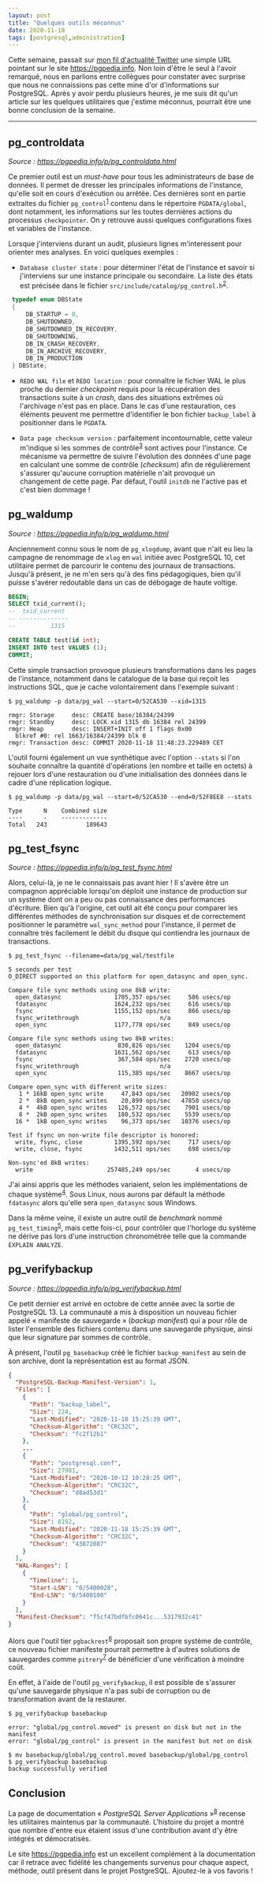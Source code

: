 ```yaml
---
layout: post
title: "Quelques outils méconnus"
date: 2020-11-18
tags: [postgresql,administration]
---
```


Cette semaine, passait sur [mon fil d'actualité Twitter](https://twitter.com/CookSoft_TR/status/1328293682731245568/retweets/with_comments) une simple URL pointant sur le site <https://pgpedia.info>. Non loin d'être le seul à l'avoir remarqué, nous en parlions entre collègues pour constater avec surprise que nous ne connaissions pas cette mine d'or d'informations sur PostgreSQL. Après y avoir perdu plusieurs heures, je me suis dit qu'un article sur les quelques utilitaires que j'estime méconnus, pourrait être une bonne conclusion de la semaine.

<!--more-->
---

## pg_controldata

_Source : <https://pgpedia.info/p/pg_controldata.html>_

Ce premier outil est un _must-have_ pour tous les administrateurs de base de données. Il permet de dresser les principales informations de l'instance, qu'elle soit en cours d'exécution ou arrêtée. Ces dernières sont en partie extraites du fichier `pg_control`<sup>[1]</sup> contenu dans le répertoire `PGDATA/global`, dont notamment, les informations sur les toutes dernières actions du processus `checkpointer`. On y retrouve aussi quelques configurations fixes et variables de l'instance.

[1]: https://pgpedia.info/p/pg_control.html

Lorsque j'interviens durant un audit, plusieurs lignes m'interessent pour orienter mes analyses. En voici quelques exemples :

* `Database cluster state` : pour déterminer l'état de l'instance et savoir si j'interviens sur une instance principale ou secondaire. La liste des états est précisée dans le fichier `src/include/catalog/pg_control.h`<sup>[2]</sup>.

```c
 typedef enum DBState
 {
     DB_STARTUP = 0,
     DB_SHUTDOWNED,
     DB_SHUTDOWNED_IN_RECOVERY,
     DB_SHUTDOWNING,
     DB_IN_CRASH_RECOVERY,
     DB_IN_ARCHIVE_RECOVERY,
     DB_IN_PRODUCTION
 } DBState;
```

[2]: https://git.postgresql.org/gitweb/?p=postgresql.git;a=blob;f=src/include/catalog/pg_control.h

* `REDO WAL file` et `REDO location` : pour connaître le fichier WAL le plus proche du dernier _checkpoint_ requis pour la récupération des transactions suite à un _crash_, dans des situations extrêmes où l'archivage n'est pas en place. Dans le cas d'une restauration, ces éléments peuvent me permettre d'identifier le bon fichier `backup_label` à positionner dans le `PGDATA`.

* `Data page checksum version` : parfaitement incontournable, cette valeur m'indique si les sommes de contrôle<sup>[3]</sup> sont actives pour l'instance. Ce mécanisme va permettre de suivre l'évolution des données d'une page en calculant une somme de contrôle (_checksum_) afin de régulièrement s'assurer qu'aucune corruption matérielle n'ait provoqué un changement de cette page. Par défaut, l'outil `initdb` ne l'active pas et c'est bien dommage !

[3]: https://pgpedia.info/d/data-page-checksums.html

## pg_waldump

_Source : <https://pgpedia.info/p/pg_waldump.html>_

Anciennement connu sous le nom de `pg_xlogdump`, avant que n'ait eu lieu la campagne de renommage de `xlog` en `wal` initiée avec PostgreSQL 10, cet utilitaire permet de parcourir le contenu des journaux de transactions. Jusqu'à présent, je ne m'en sers qu'à des fins pédagogiques, bien qu'il puisse s'avérer redoutable dans un cas de débogage de haute voltige.

```sql
BEGIN;
SELECT txid_current();
--  txid_current 
-- --------------
--          1315

CREATE TABLE test(id int);
INSERT INTO test VALUES (1);
COMMIT;
```

Cette simple transaction provoque plusieurs transformations dans les pages de l'instance, notamment dans le catalogue de la base qui reçoit les instructions SQL, que je cache volontairement dans l'exemple suivant :

```text
$ pg_waldump -p data/pg_wal --start=0/52CA530 --xid=1315

rmgr: Storage     desc: CREATE base/16384/24399
rmgr: Standby     desc: LOCK xid 1315 db 16384 rel 24399 
rmgr: Heap        desc: INSERT+INIT off 1 flags 0x00 
  blkref #0: rel 1663/16384/24399 blk 0
rmgr: Transaction desc: COMMIT 2020-11-18 11:48:23.229489 CET
```

L'outil fourni également un vue synthétique avec l'option `--stats` si l'on souhaite connaître la quantité d'opérations (en nombre et taille en octets) à rejouer lors d'une restauration ou d'une initialisation des données dans le cadre d'une réplication logique.

```text
$ pg_waldump -p data/pg_wal --start=0/52CA530 --end=0/52F8EE8 --stats

Type      N    Combined size 
----      -    ------------- 
Total   243           189643 
```

## pg_test_fsync

_Source : <https://pgpedia.info/p/pg_test_fsync.html>_

Alors, celui-là, je ne le connaissais pas avant hier ! Il s'avère être un compagnon appréciable lorsqu'on déploit une instance de production sur un système dont on a peu ou pas connaissance des performances d'écriture. Bien qu'à l'origine, cet outil ait été conçu pour comparer les différentes méthodes de synchronisation sur disques et de correctement positionner le paramètre `wal_sync_method` pour l'instance, il permet de connaître très facilement le débit du disque qui contiendra les journaux de transactions.

```text
$ pg_test_fsync --filename=data/pg_wal/testfile

5 seconds per test
O_DIRECT supported on this platform for open_datasync and open_sync.

Compare file sync methods using one 8kB write:
  open_datasync               1705,357 ops/sec     586 usecs/op
  fdatasync                   1624,232 ops/sec     616 usecs/op
  fsync                       1155,152 ops/sec     866 usecs/op
  fsync_writethrough                       n/a
  open_sync                   1177,778 ops/sec     849 usecs/op

Compare file sync methods using two 8kB writes:
  open_datasync                830,826 ops/sec    1204 usecs/op
  fdatasync                   1631,562 ops/sec     613 usecs/op
  fsync                        367,584 ops/sec    2720 usecs/op
  fsync_writethrough                       n/a
  open_sync                    115,385 ops/sec    8667 usecs/op

Compare open_sync with different write sizes:
   1 * 16kB open_sync write     47,843 ops/sec   20902 usecs/op
   2 *  8kB open_sync writes    20,899 ops/sec   47850 usecs/op
   4 *  4kB open_sync writes   126,572 ops/sec    7901 usecs/op
   8 *  2kB open_sync writes   180,532 ops/sec    5539 usecs/op
  16 *  1kB open_sync writes    96,373 ops/sec   10376 usecs/op

Test if fsync on non-write file descriptor is honored:
  write, fsync, close         1395,592 ops/sec     717 usecs/op
  write, close, fsync         1432,511 ops/sec     698 usecs/op

Non-sync'ed 8kB writes:
  write                     257485,249 ops/sec       4 usecs/op
```

J'ai ainsi appris que les méthodes variaient, selon les implémentations de chaque système<sup>[4]</sup>. Sous Linux, nous aurons par défault la méthode `fdatasync` alors qu'elle sera `open_datasync` sous Windows.

Dans la même veine, il existe un autre outil de _benchmark_ nommé `pg_test_timing`<sup>[5]</sup>, mais cette fois-ci, pour contrôler que l'horloge du système ne dérive pas lors d'une instruction chronométrée telle que la commande `EXPLAIN ANALYZE`.

[4]: https://www.postgresql.org/docs/13/wal-reliability.html
[5]: https://www.postgresql.org/docs/13/pgtesttiming.html

## pg_verifybackup

_Source : <https://pgpedia.info/p/pg_verifybackup.html>_

Ce petit dernier est arrivé en octobre de cette année avec la sortie de PostgreSQL 13. La communauté a mis à disposition un nouveau fichier appelé « manifeste de sauvegarde » (_backup manifest_) qui a pour rôle de lister l'ensemble des fichiers contenu dans une sauvegarde physique, ainsi que leur signature par sommes de contrôle.

À présent, l'outil `pg_basebackup` créé le fichier `backup_manifest` au sein de son archive, dont la représentation est au format JSON. 

```json
{
  "PostgreSQL-Backup-Manifest-Version": 1,
  "Files": [
    {
      "Path": "backup_label",
      "Size": 224,
      "Last-Modified": "2020-11-18 15:25:39 GMT",
      "Checksum-Algorithm": "CRC32C",
      "Checksum": "fc2f12b1"
    },
    ...
    {
      "Path": "postgresql.conf",
      "Size": 27981,
      "Last-Modified": "2020-10-12 10:28:25 GMT",
      "Checksum-Algorithm": "CRC32C",
      "Checksum": "d8ad53d1"
    },
    {
      "Path": "global/pg_control",
      "Size": 8192,
      "Last-Modified": "2020-11-18 15:25:39 GMT",
      "Checksum-Algorithm": "CRC32C",
      "Checksum": "43872087"
    }
  ],
  "WAL-Ranges": [
    {
      "Timeline": 1,
      "Start-LSN": "0/5400028",
      "End-LSN": "0/5400100"
    }
  ],
  "Manifest-Checksum": "f5cf47bdfbfc0641c...5317932c41"
}
```

Alors que l'outil tier `pgbackrest`<sup>[6]</sup> proposait son propre système de contrôle, ce nouveau fichier manifeste pourrait permettre à d'autres solutions de sauvegardes comme `pitrery`<sup>[7]</sup> de bénéficier d'une vérification à moindre coût.

[6]: https://pgbackrest.org/
[7]: https://github.com/dalibo/pitrery/issues/125

En effet, à l'aide de l'outil `pg_verifybackup`, il est possible de s'assurer qu'une sauvegarde physique n'a pas subi de corruption ou de transformation avant de la restaurer.

```text
$ pg_verifybackup basebackup

error: "global/pg_control.moved" is present on disk but not in the manifest
error: "global/pg_control" is present in the manifest but not on disk

$ mv basebackup/global/pg_control.moved basebackup/global/pg_control
$ pg_verifybackup basebackup
backup successfully verified
```

## Conclusion

La page de documentation « _PostgreSQL Server Applications_ »<sup>[8]</sup> recense les utilitaires maintenus par la communauté. L'histoire du projet a montré que nombre d'entre eux étaient issus d'une contribution avant d'y être intégrés et démocratisés.

Le site <https://pgpedia.info> est un excellent complément à la documentation car il retrace avec fidélité les changements survenus pour chaque aspect, méthode, outil présent dans le projet PostgreSQL. Ajoutez-le à vos favoris !

[8]: https://www.postgresql.org/docs/13/reference-server.html